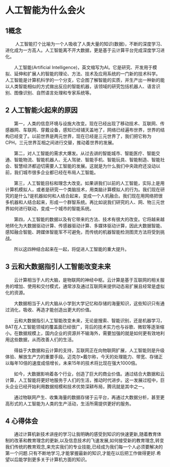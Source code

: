 # 人工智能为什么会火
##  1概念
&#160;&#160;&#160;&#160;&#160;&#160;&#160;&#160;人工智能打个比喻为一个人吸收了人类大量的知识(数据)，不断的深度学习、进化成为一方高人。人工智能离不开大数据，更是基于云计算平台完成深度学习进化。 

&#160;&#160;&#160;&#160;&#160;&#160;&#160;人工智能(Artificial Intelligence)，英文缩写为AI。它是研究、开发用于模拟、延伸和扩展人的智能的理论、方法、技术及应用系统的一门新的技术科学。 人工智能是计算机科学的一个分支，它企图了解智能的实质，并生产出一种新的能以人类智能相似的方式做出反应的智能机器，该领域的研究包括机器人、语言识别、图像识别、自然语言处理和专家系统等。
## 2 人工智能火起来的原因
&#160;&#160;&#160;&#160;&#160;&#160;&#160;第一，人类的信息环境与设施大改变。现在已经出现了移动技术、互联网、传感器网、车联网、穿戴设备，感知已经铺天盖地了，网络已经遍布世界，世界的结构已经变了。以前世界是两元世界，现在已经是三元世界了，我们把它称为CPH，三元世界互相之间进行交替，推动着世界的发展。

&#160;&#160;&#160;&#160;&#160;&#160;&#160;第二，对人工智能的需求大爆发。从过去讲的智能城市、智能医疗、智能交通、智能物流、智能机器人、无人驾驶、智能手机、智能玩具、智能制造、智能社会、智慧经济都迫切需要人工智能的发展。这就是为什么我们中央政府还没动以前，我们城市很多企业都已经在布局人工智能。

&#160;&#160;&#160;&#160;&#160;&#160;&#160;第三，人工智能目标和理念大改变。如果讲我们以前的人工智能，实际上是用计算机模拟人，或者是研究一个类脑技术，用类脑计算模拟人的行为。我们现在研究的是什么?是机器如何和人结合起来，变成一个人机融合。我们现在用网络把很多机器和人结合起来，形成一个群智系统。再比如说我们研究的人、网、物三元世界如何进行联动，变成一个城市的智能系统。

&#160;&#160;&#160;&#160;&#160;&#160;&#160;第四，人工智能的数据以及有它带来的方法、技术有很大的改变。它将越来越地转化为大数据驱动计算、传感器驱动计算、多媒体驱动计算，因此大数据智能、感知融合智能、跨媒体智能军不可避免，而传统的机器智能检测图灵方法将受到挑战。

&#160;&#160;&#160;&#160;&#160;&#160;&#160;所以这四种结合起来在一起，将促进人工智能的重大提升。
##  3 云和大数据指引人工智能改变未来
&#160;&#160;&#160;&#160;&#160;&#160;&#160;云计算相当于人的大脑，是物联网的神经中枢。云计算是基于互联网的相关服务的增加、使用和交付模式，通常涉及通过互联网来提供动态易扩展且经常是虚拟化的资源。

&#160;&#160;&#160;&#160;&#160;&#160;&#160;大数据相当于人的大脑从小学到大学记忆和存储的海量知识，这些知识只有通过消化，吸收、再造才能创造出更大的价值。

&#160;&#160;&#160;&#160;&#160;&#160;&#160;云和大数据指引人工智能改变未来，无论是搜索、智能识别，还是机器学习，BAT在人工智能领域的覆盖面已经很广，背后的技术实力也与谷歌、微软等逐渐缩小。在数据规模上，国内企业的资源并不输海外，需要加强的就是如何更有效地利用这些数据，从而改善人们的生活。

&#160;&#160;&#160;&#160;&#160;&#160;&#160;得益于大数据和云计算的支持，互联网正在向物联网扩展，人工智能则是升级体验、解放生产力的重要手段。迈克尔•戴尔称，今天的处理能力、带宽、存储正以每年10倍的速度成倍增长，未来15年的技术将比现在强大1000倍。

&#160;&#160;&#160;&#160;&#160;&#160;&#160;如今，大数据影响着各个行业，创造了巨大的商业价值。通过结合大数据和云计算，人工智能将更好地服务于人们的生活，推动时代进步。这一发展过程中，巨头企业已经开始利用数据规模和技术优势深耕布局，腾讯就是其中之一。

&#160;&#160;&#160;&#160;&#160;&#160;&#160;通过物联网产生、收集海量的数据存储于云平台，再通过大数据分析，甚至更高形式的人工智能为人类的生产活动，生活所需提供更好的服务。
##  4 心得体会
&#160;&#160;&#160;&#160;&#160;&#160;&#160;通过计算机新技术讲座的学习让我明确的感受到知识的快速更新,随着教育体制的改革和教育理念的更新,以及信息技术的飞速发展,如何接受新的教育理念,转变我们传统的教育观念,来充实我们的专业技能,已经成为我们每一个人必须要解决的第一个问题.只有不断地学习,才能掌握最新的知识,才能在以后把工作做得更好.希望以后能学到更多关于计算机方面的知识。
